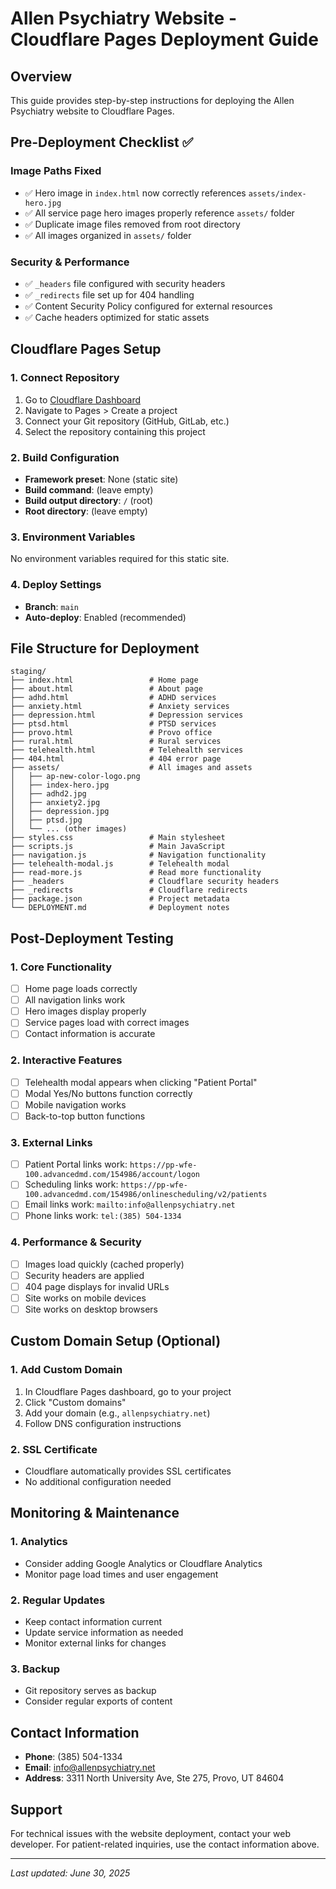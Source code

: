 # Allen Psychiatry Website - Cloudflare Pages Deployment Guide

## Overview
This guide provides step-by-step instructions for deploying the Allen Psychiatry website to Cloudflare Pages.

## Pre-Deployment Checklist ✅

### Image Paths Fixed
- ✅ Hero image in `index.html` now correctly references `assets/index-hero.jpg`
- ✅ All service page hero images properly reference `assets/` folder
- ✅ Duplicate image files removed from root directory
- ✅ All images organized in `assets/` folder

### Security & Performance
- ✅ `_headers` file configured with security headers
- ✅ `_redirects` file set up for 404 handling
- ✅ Content Security Policy configured for external resources
- ✅ Cache headers optimized for static assets

## Cloudflare Pages Setup

### 1. Connect Repository
1. Go to [Cloudflare Dashboard](https://dash.cloudflare.com)
2. Navigate to Pages > Create a project
3. Connect your Git repository (GitHub, GitLab, etc.)
4. Select the repository containing this project

### 2. Build Configuration
- **Framework preset**: None (static site)
- **Build command**: (leave empty)
- **Build output directory**: `/` (root)
- **Root directory**: (leave empty)

### 3. Environment Variables
No environment variables required for this static site.

### 4. Deploy Settings
- **Branch**: `main`
- **Auto-deploy**: Enabled (recommended)

## File Structure for Deployment
```
staging/
├── index.html                 # Home page
├── about.html                 # About page
├── adhd.html                  # ADHD services
├── anxiety.html               # Anxiety services
├── depression.html            # Depression services
├── ptsd.html                  # PTSD services
├── provo.html                 # Provo office
├── rural.html                 # Rural services
├── telehealth.html            # Telehealth services
├── 404.html                   # 404 error page
├── assets/                    # All images and assets
│   ├── ap-new-color-logo.png
│   ├── index-hero.jpg
│   ├── adhd2.jpg
│   ├── anxiety2.jpg
│   ├── depression.jpg
│   ├── ptsd.jpg
│   └── ... (other images)
├── styles.css                 # Main stylesheet
├── scripts.js                 # Main JavaScript
├── navigation.js              # Navigation functionality
├── telehealth-modal.js        # Telehealth modal
├── read-more.js               # Read more functionality
├── _headers                   # Cloudflare security headers
├── _redirects                 # Cloudflare redirects
├── package.json               # Project metadata
└── DEPLOYMENT.md              # Deployment notes
```

## Post-Deployment Testing

### 1. Core Functionality
- [ ] Home page loads correctly
- [ ] All navigation links work
- [ ] Hero images display properly
- [ ] Service pages load with correct images
- [ ] Contact information is accurate

### 2. Interactive Features
- [ ] Telehealth modal appears when clicking "Patient Portal"
- [ ] Modal Yes/No buttons function correctly
- [ ] Mobile navigation works
- [ ] Back-to-top button functions

### 3. External Links
- [ ] Patient Portal links work: `https://pp-wfe-100.advancedmd.com/154986/account/logon`
- [ ] Scheduling links work: `https://pp-wfe-100.advancedmd.com/154986/onlinescheduling/v2/patients`
- [ ] Email links work: `mailto:info@allenpsychiatry.net`
- [ ] Phone links work: `tel:(385) 504-1334`

### 4. Performance & Security
- [ ] Images load quickly (cached properly)
- [ ] Security headers are applied
- [ ] 404 page displays for invalid URLs
- [ ] Site works on mobile devices
- [ ] Site works on desktop browsers

## Custom Domain Setup (Optional)

### 1. Add Custom Domain
1. In Cloudflare Pages dashboard, go to your project
2. Click "Custom domains"
3. Add your domain (e.g., `allenpsychiatry.net`)
4. Follow DNS configuration instructions

### 2. SSL Certificate
- Cloudflare automatically provides SSL certificates
- No additional configuration needed

## Monitoring & Maintenance

### 1. Analytics
- Consider adding Google Analytics or Cloudflare Analytics
- Monitor page load times and user engagement

### 2. Regular Updates
- Keep contact information current
- Update service information as needed
- Monitor external links for changes

### 3. Backup
- Git repository serves as backup
- Consider regular exports of content

## Contact Information
- **Phone**: (385) 504-1334
- **Email**: info@allenpsychiatry.net
- **Address**: 3311 North University Ave, Ste 275, Provo, UT 84604

## Support
For technical issues with the website deployment, contact your web developer.
For patient-related inquiries, use the contact information above.

---
*Last updated: June 30, 2025* 